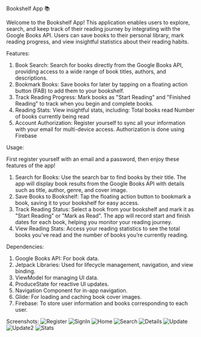 Bookshelf App 📚

Welcome to the Bookshelf App! This application enables users to explore, search, and keep track of their reading journey by integrating with the Google Books API. Users can save books to their personal library, mark reading progress, and view insightful statistics about their reading habits.

Features:
1. Book Search: Search for books directly from the Google Books API, providing access to a wide range of book titles, authors, and descriptions.
2. Bookmark Books: Save books for later by tapping on a floating action button (FAB) to add them to your bookshelf.
3. Track Reading Progress: Mark books as "Start Reading" and "Finished Reading" to track when you begin and complete books.
4. Reading Stats: View insightful stats, including:
      Total books read
      Number of books currently being read
5. Account Authorization:
Register yourself to sync all your information with your email for multi-device access. Authorization is done using Firebase

Usage:

First register yourself with an email and a password, then enjoy these features of the app!
1. Search for Books:
Use the search bar to find books by their title.
The app will display book results from the Google Books API with details such as title, author, genre, and cover image.
2. Save Books to Bookshelf:
Tap the floating action button to bookmark a book, saving it to your bookshelf for easy access.
3. Track Reading Status:
Select a book from your bookshelf and mark it as "Start Reading" or "Mark as Read".
The app will record start and finish dates for each book, helping you monitor your reading journey.
4. View Reading Stats:
Access your reading statistics to see the total books you've read and the number of books you’re currently reading.

Dependencies:
1. Google Books API: For book data.
2. Jetpack Libraries: Used for lifecycle management, navigation, and view binding.
3. ViewModel for managing UI data.
4. ProduceState for reactive UI updates.
5. Navigation Component for in-app navigation.
6. Glide: For loading and caching book cover images.
7. Firebase: To store user information and books corresponding to each user.

Screenshots:
![Register](https://github.com/user-attachments/assets/8ccf11a3-5d47-45f7-8ebc-2fa564e2976f)
![SignIn](https://github.com/user-attachments/assets/30de77e6-05a8-413c-a6a8-064b5e64f610)
![Home](https://github.com/user-attachments/assets/bdb17d41-68f1-4129-bf7b-ac67c27fbb7a)
![Search](https://github.com/user-attachments/assets/c16871fc-787c-4301-977e-bac6369fb7a9)
![Details](https://github.com/user-attachments/assets/91ef7ec9-583e-43f4-a2e8-11aa81472d3e)
![Update](https://github.com/user-attachments/assets/ad7a65f5-76e4-4a52-b5de-aa9487ee495c)
![Update2](https://github.com/user-attachments/assets/9aff4153-1a66-4860-813a-498ff133e797)
![Stats](https://github.com/user-attachments/assets/53486445-75dc-4168-9af8-a2857c13fdde)
